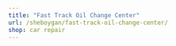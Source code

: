 ```yaml
---
title: "Fast Track Oil Change Center"
url: /sheboygan/fast-track-oil-change-center/
shop: car repair
---
```

